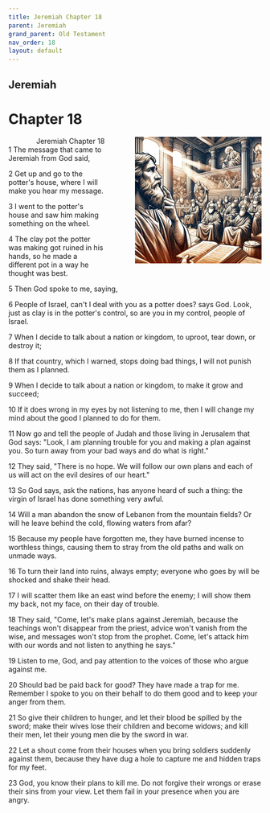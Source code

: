 ```yaml
---
title: Jeremiah Chapter 18
parent: Jeremiah
grand_parent: Old Testament
nav_order: 18
layout: default
---
```


## Jeremiah

# Chapter 18

<div style="clear: both; text-align: right;">
    <img src="/assets/Image/Jeremiah/500/18.jpg" alt="Jeremiah Chapter 18" class="chapter-image" style="max-width: 50%; height: auto; float: right; margin: 0 0 10px 10px; padding-left: 10%;">
    <figcaption style="font-size: 14px;">Jeremiah Chapter 18</figcaption>
</div>
1 The message that came to Jeremiah from God said,

2 Get up and go to the potter's house, where I will make you hear my message.

3 I went to the potter's house and saw him making something on the wheel.

4 The clay pot the potter was making got ruined in his hands, so he made a different pot in a way he thought was best.

5 Then God spoke to me, saying,

6 People of Israel, can't I deal with you as a potter does? says God. Look, just as clay is in the potter's control, so are you in my control, people of Israel.

7 When I decide to talk about a nation or kingdom, to uproot, tear down, or destroy it;

8 If that country, which I warned, stops doing bad things, I will not punish them as I planned.

9 When I decide to talk about a nation or kingdom, to make it grow and succeed;

10 If it does wrong in my eyes by not listening to me, then I will change my mind about the good I planned to do for them.

11 Now go and tell the people of Judah and those living in Jerusalem that God says: "Look, I am planning trouble for you and making a plan against you. So turn away from your bad ways and do what is right."

12 They said, "There is no hope. We will follow our own plans and each of us will act on the evil desires of our heart."

13 So God says, ask the nations, has anyone heard of such a thing: the virgin of Israel has done something very awful.

14 Will a man abandon the snow of Lebanon from the mountain fields? Or will he leave behind the cold, flowing waters from afar?

15 Because my people have forgotten me, they have burned incense to worthless things, causing them to stray from the old paths and walk on unmade ways.

16 To turn their land into ruins, always empty; everyone who goes by will be shocked and shake their head.

17 I will scatter them like an east wind before the enemy; I will show them my back, not my face, on their day of trouble.

18 They said, "Come, let's make plans against Jeremiah, because the teachings won't disappear from the priest, advice won't vanish from the wise, and messages won't stop from the prophet. Come, let's attack him with our words and not listen to anything he says."

19 Listen to me, God, and pay attention to the voices of those who argue against me.

20 Should bad be paid back for good? They have made a trap for me. Remember I spoke to you on their behalf to do them good and to keep your anger from them.

21 So give their children to hunger, and let their blood be spilled by the sword; make their wives lose their children and become widows; and kill their men, let their young men die by the sword in war.

22 Let a shout come from their houses when you bring soldiers suddenly against them, because they have dug a hole to capture me and hidden traps for my feet.

23 God, you know their plans to kill me. Do not forgive their wrongs or erase their sins from your view. Let them fail in your presence when you are angry.


